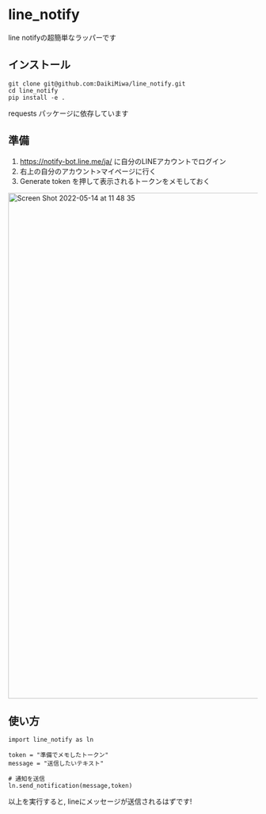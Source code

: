 # line_notify

line notifyの超簡単なラッパーです

## インストール

```
git clone git@github.com:DaikiMiwa/line_notify.git
cd line_notify
pip install -e .
```

requests パッケージに依存しています

## 準備

1. https://notify-bot.line.me/ja/ に自分のLINEアカウントでログイン
2. 右上の自分のアカウント>マイページに行く
3. Generate token を押して表示されるトークンをメモしておく

<img width="1021" alt="Screen Shot 2022-05-14 at 11 48 35" src="https://user-images.githubusercontent.com/63869611/168408095-bbbf93f4-75b8-4893-b49c-42ebf1829a7c.png">

## 使い方
```
import line_notify as ln 

token = "準備でメモしたトークン"
message = "送信したいテキスト"

# 通知を送信
ln.send_notification(message,token)
```

以上を実行すると, lineにメッセージが送信されるはずです!

